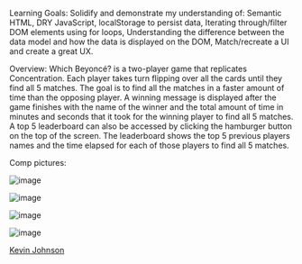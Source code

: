 Learning Goals:
Solidify and demonstrate my understanding of:
Semantic HTML, DRY JavaScript, localStorage to persist data, Iterating through/filter DOM elements using for loops, Understanding the difference between the data model and how the data is displayed on the DOM, Match/recreate a UI and create a great UX.

Overview:
Which Beyoncé? is a two-player game that replicates Concentration.
Each player takes turn flipping over all the cards until they find all 5 matches. The goal is to find all the matches in a faster amount of time than the opposing player. A winning message is displayed after the game finishes with the name of the winner and the total amount of time in minutes and seconds that it took for the winning player to find all 5 matches. A top 5 leaderboard can also be accessed by clicking the hamburger button on the top of the screen. The leaderboard shows the top 5 previous players names and the time elapsed for each of those players to find all 5 matches. 

Comp pictures:

![image](https://user-images.githubusercontent.com/49801538/68250363-fc76a500-ffdd-11e9-8dda-2ffa03202e5e.png)

![image](https://user-images.githubusercontent.com/49801538/68250462-35167e80-ffde-11e9-9b50-ff9664cb01fc.png)

![image](https://user-images.githubusercontent.com/49801538/68251295-0dc0b100-ffe0-11e9-903a-bc50445004ab.png)

![image](https://user-images.githubusercontent.com/49801538/68251431-58dac400-ffe0-11e9-8f47-99d5083089bf.png)

 [Kevin Johnson](https://github.com/KevDev90/)
